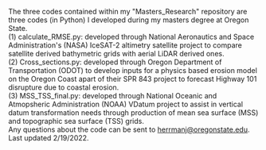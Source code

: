 The three codes contained within my "Masters_Research" repository are three codes (in Python) I developed during my masters degree at Oregon State. 
<br>(1) calculate_RMSE.py: developed through National Aeronautics and Space Administration's (NASA) IceSAT-2 altimetry satellite project to compare satellite derived bathymetric grids with aerial LiDAR derived ones. 
<br>(2) Cross_sections.py: developed through Oregon Department of Transportation (ODOT) to develop inputs for a physics based erosion model on the Oregon Coast apart of their SPR 843 project to forecast Highway 101 disrupture due to coastal erosion. 
<br>(3) MSS_TSS_final.py: developed through National Oceanic and Atmopsheric Administration (NOAA) VDatum project to assist in vertical datum transformation needs through production of mean sea surface (MSS) and topographic sea surface (TSS) grids. 
<br> Any questions about the code can be sent to herrmanj@oregonstate.edu. 
<br> Last updated 2/19/2022. 
